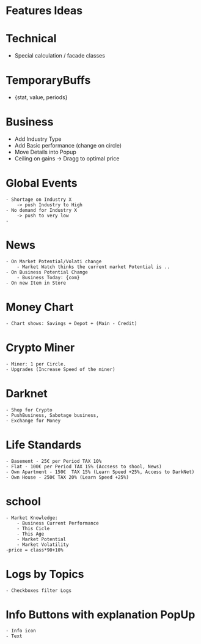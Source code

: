 # Features Ideas


# Technical
- Special calculation / facade classes

# TemporaryBuffs
- {stat, value, periods}

# Business
- Add Industry Type
- Add Basic performance (change on circle)
- Move Details into Popup
- Ceiling on gains -> Dragg to optimal price

# Global Events
    - Shortage on Industry X
        -> push Industry to High
    - No demand for Industry X
        -> push to very low
    - 

# News
    - On Market Potential/Volati change
        - Market Watch thinks the current market Potential is ..
    - On Business Potential Change
        - Business Today: {com} 
    - On new Item in Store

# Money Chart
    - Chart shows: Savings + Depot + (Main - Credit)


# Crypto Miner
    - Miner: 1 per Circle. 
    - Upgrades (Increase Speed of the miner)

# Darknet
    - Shop for Crypto
    - PushBusiness, Sabotage business, 
    - Exchange for Money 

# Life Standards
    - Basement - 25€ per Period TAX 10%
    - Flat - 100€ per Period TAX 15% (Accsess to shool, News)
    - Own Apartment - 150€  TAX 15% (Learn Speed +25%, Access to DarkNet)
    - Own House - 250€ TAX 20% (Learn Speed +25%)

# school
    - Market Knowledge:
        - Business Current Performance
        - This Cicle
        - This Age
        - Market Potential
        - Market Volatility
    -price = class*90+10%
# Logs by Topics
    - Checkboxes filter Logs

# Info Buttons with explanation PopUp
    - Info icon 
    - Text
